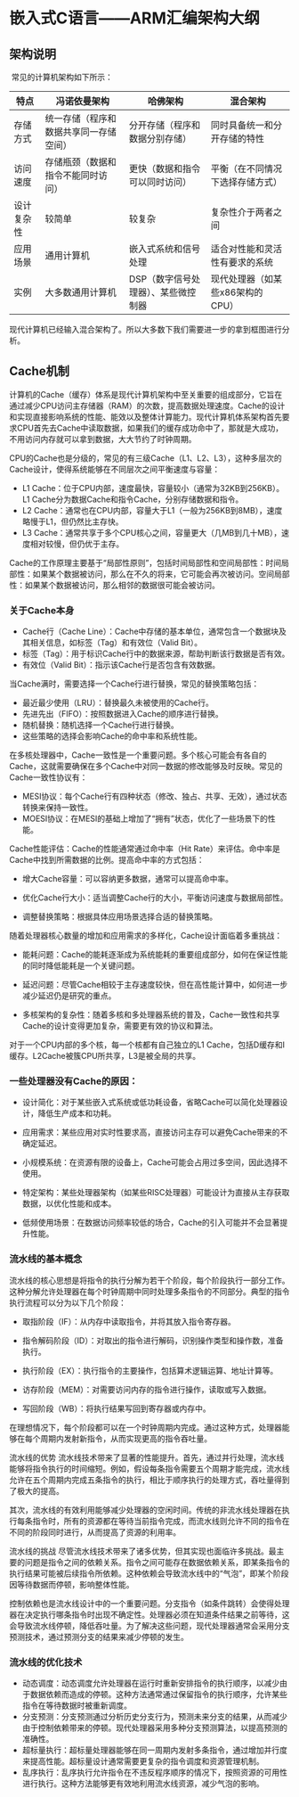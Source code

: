 # 嵌入式C语言——ARM汇编架构大纲

## 架构说明

​	常见的计算机架构如下所示：

| 特点       | 冯诺依曼架构                           | 哈佛架构                            | 混合架构                         |
| ---------- | -------------------------------------- | ----------------------------------- | -------------------------------- |
| 存储方式   | 统一存储（程序和数据共享同一存储空间） | 分开存储（程序和数据分别存储）      | 同时具备统一和分开存储的特性     |
| 访问速度   | 存储瓶颈（数据和指令不能同时访问）     | 更快（数据和指令可以同时访问）      | 平衡（在不同情况下选择存储方式） |
| 设计复杂性 | 较简单                                 | 较复杂                              | 复杂性介于两者之间               |
| 应用场景   | 通用计算机                             | 嵌入式系统和信号处理                | 适合对性能和灵活性有要求的系统   |
| 实例       | 大多数通用计算机                       | DSP（数字信号处理器）、某些微控制器 | 现代处理器（如某些x86架构的CPU） |

​	现代计算机已经输入混合架构了。所以大多数下我们需要进一步的拿到框图进行分析。

## Cache机制

​	计算机的Cache（缓存）体系是现代计算机架构中至关重要的组成部分，它旨在通过减少CPU访问主存储器（RAM）的次数，提高数据处理速度。Cache的设计和实现直接影响系统的性能、能效以及整体计算能力。现代计算机体系架构首先要求CPU首先去Cache中读取数据，如果我们的缓存成功命中了，那就是大成功，不用访问内存就可以拿到数据，大大节约了时钟周期。

​	CPU的Cache也是分级的，常见的有三级Cache（L1、L2、L3），这种多层次的Cache设计，使得系统能够在不同层次之间平衡速度与容量：

- L1 Cache：位于CPU内部，速度最快，容量较小（通常为32KB到256KB）。L1 Cache分为数据Cache和指令Cache，分别存储数据和指令。
- L2 Cache：通常也在CPU内部，容量大于L1（一般为256KB到8MB），速度略慢于L1，但仍然比主存快。
- L3 Cache：通常共享于多个CPU核心之间，容量更大（几MB到几十MB），速度相对较慢，但仍优于主存。

​	Cache的工作原理主要基于“局部性原则”，包括时间局部性和空间局部性：时间局部性：如果某个数据被访问，那么在不久的将来，它可能会再次被访问。空间局部性：如果某个数据被访问，那么相邻的数据很可能会被访问。

### 关于Cache本身

- Cache行（Cache Line）：Cache中存储的基本单位，通常包含一个数据块及其相关信息，如标签（Tag）和有效位（Valid Bit）。
- 标签（Tag）：用于标识Cache行中的数据来源，帮助判断该行数据是否有效。
- 有效位（Valid Bit）：指示该Cache行是否包含有效数据。

当Cache满时，需要选择一个Cache行进行替换，常见的替换策略包括：

- 最近最少使用（LRU）：替换最久未被使用的Cache行。
- 先进先出（FIFO）：按照数据进入Cache的顺序进行替换。
- 随机替换：随机选择一个Cache行进行替换。
- 这些策略的选择会影响Cache的命中率和系统性能。

​	在多核处理器中，Cache一致性是一个重要问题。多个核心可能会有各自的Cache，这就需要确保在多个Cache中对同一数据的修改能够及时反映。常见的Cache一致性协议有：

- MESI协议：每个Cache行有四种状态（修改、独占、共享、无效），通过状态转换来保持一致性。
- MOESI协议：在MESI的基础上增加了“拥有”状态，优化了一些场景下的性能。

Cache性能评估：Cache的性能通常通过命中率（Hit Rate）来评估。命中率是Cache中找到所需数据的比例。提高命中率的方式包括：

- 增大Cache容量：可以容纳更多数据，通常可以提高命中率。

- 优化Cache行大小：适当调整Cache行的大小，平衡访问速度与数据局部性。
- 调整替换策略：根据具体应用场景选择合适的替换策略。

随着处理器核心数量的增加和应用需求的多样化，Cache设计面临着多重挑战：

- 能耗问题：Cache的能耗逐渐成为系统能耗的重要组成部分，如何在保证性能的同时降低能耗是一个关键问题。

- 延迟问题：尽管Cache相较于主存速度较快，但在高性能计算中，如何进一步减少延迟仍是研究的重点。
- 多核架构的复杂性：随着多核和多处理器系统的普及，Cache一致性和共享Cache的设计变得更加复杂，需要更有效的协议和算法。

对于一个CPU内部的多个核，每一个核都有自己独立的L1 Cache，包括D缓存和I缓存。L2Cache被簇CPU所共享，L3是被全局的共享。

### 一些处理器没有Cache的原因：

- 设计简化：对于某些嵌入式系统或低功耗设备，省略Cache可以简化处理器设计，降低生产成本和功耗。

- 应用需求：某些应用对实时性要求高，直接访问主存可以避免Cache带来的不确定延迟。
- 小规模系统：在资源有限的设备上，Cache可能会占用过多空间，因此选择不使用。
- 特定架构：某些处理器架构（如某些RISC处理器）可能设计为直接从主存获取数据，以优化性能和成本。
- 低频使用场景：在数据访问频率较低的场合，Cache的引入可能并不会显著提升性能。

### 流水线的基本概念

流水线的核心思想是将指令的执行分解为若干个阶段，每个阶段执行一部分工作。这种分解允许处理器在每个时钟周期中同时处理多条指令的不同部分。典型的指令执行流程可以分为以下几个阶段：

- 取指阶段（IF）：从内存中读取指令，并将其放入指令寄存器。

- 指令解码阶段（ID）：对取出的指令进行解码，识别操作类型和操作数，准备执行。
- 执行阶段（EX）：执行指令的主要操作，包括算术逻辑运算、地址计算等。
- 访存阶段（MEM）：对需要访问内存的指令进行操作，读取或写入数据。
- 写回阶段（WB）：将执行结果写回到寄存器或内存中。

在理想情况下，每个阶段都可以在一个时钟周期内完成。通过这种方式，处理器能够在每个周期内发射新指令，从而实现更高的指令吞吐量。

流水线的优势
流水线技术带来了显著的性能提升。首先，通过并行处理，流水线能够将指令执行的时间缩短。例如，假设每条指令需要五个周期才能完成，流水线允许在五个周期内完成五条指令的执行，相比于顺序执行的处理方式，吞吐量得到了极大的提高。

其次，流水线的有效利用能够减少处理器的空闲时间。传统的非流水线处理器在执行每条指令时，所有的资源都在等待当前指令完成，而流水线则允许不同的指令在不同的阶段同时进行，从而提高了资源的利用率。

流水线的挑战
尽管流水线技术带来了诸多优势，但其实现也面临许多挑战。最主要的问题是指令之间的依赖关系。指令之间可能存在数据依赖关系，即某条指令的执行结果可能被后续指令所依赖。这种依赖会导致流水线中的“气泡”，即某个阶段因等待数据而停顿，影响整体性能。

控制依赖也是流水线设计中的一个重要问题。分支指令（如条件跳转）会使得处理器在决定执行哪条指令时出现不确定性。处理器必须在知道条件结果之前等待，这会导致流水线停顿，降低吞吐量。为了解决这些问题，现代处理器通常会采用分支预测技术，通过预测分支的结果来减少停顿的发生。

### 流水线的优化技术

- 动态调度：动态调度允许处理器在运行时重新安排指令的执行顺序，以减少由于数据依赖而造成的停顿。这种方法通常通过保留指令的执行顺序，允许某些指令在等待数据时被重新调度。
- 分支预测：分支预测通过分析历史分支行为，预测未来分支的结果，从而减少由于控制依赖带来的停顿。现代处理器采用多种分支预测算法，以提高预测的准确性。
- 超标量执行：超标量处理器能够在同一周期内发射多条指令，通过增加并行度来提高性能。超标量设计通常需要更复杂的指令调度和资源管理机制。
- 乱序执行：乱序执行允许指令在不违反程序顺序的情况下，按照资源的可用性进行执行。这种方法能够更有效地利用流水线资源，减少气泡的影响。



